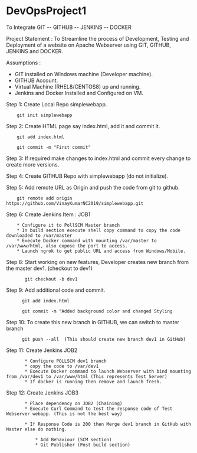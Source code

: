 # DevOpsProject1

To Integrate GIT -- GITHUB -- JENKINS -- DOCKER 

 Project Statement : To Streamline the process of Development, Testing and Deployment of a website on Apache Webserver using GIT, GITHUB, JENKINS and DOCKER. 
 
 Assumptions :
 
 * GIT installed on Windows machine (Developer machine).
 * GITHUB Account.
 * Virtual Machine (RHEL8/CENTOS8) up and running.
 * Jenkins and Docker Installed and Configured on VM.
 
 Step 1: Create Local Repo simplewebapp.
 
        git init simplewebapp
        
 Step 2: Create HTML page say index.html, add it and commit it.
 
        git add index.html
        
        git commit -m "First commit"
        
Step 3: If required make changes to index.html and commit every change to create more versions.

Step 4: Create GITHUB Repo with simplewebapp (do not initialize).

Step 5: Add remote URL as Origin and push the code from git to github.

        git remote add origin https://github.com/VinayKumarNC2019/simplewebapp.git 
        
Step 6: Create Jenkins Item : JOB1

        * Configure it to PollSCM Master branch
        * In build section execute shell copy command to copy the code downloaded to /var/master
        * Execute Docker command with mounting /var/master to /var/www/html, also expose the port to access.
        * Launch ngrok to get public URL and access from Windows/Mobile.
        
Step 8:   Start working on new features, Developer creates new branch from the master dev1. (checkout to dev1)

           git checkout -b dev1
           
Step 9:   Add additional code and commit.

          git add index.html
          
          git commit -m "Added background color and changed Styling
          

Step 10:  To create this new branch in GITHUB, we can switch to master branch 

          git push --all  (This should create new branch dev1 in GitHub)


Step 11:  Create Jenkins JOB2

           * Configure POLLSCM dev1 branch
           * copy the code to /var/dev1
           * Execute Docker command to launch Webserver with bind mounting from /var/dev1 to /var/www/html (This represents Test Server)
           * If docker is running then remove and launch fresh.
           
           
Step 12:  Create Jenkins JOB3

           * Place dependency on JOB2 (Chaining)
           * Execute Curl Command to test the response code of Test Webserver webapp. (This is not the best way)
           
           * If Response Code is 200 then Merge dev1 branch in GitHub with Master else do nothing. 
           
               * Add Behaviour (SCM section)
               * Git Publisher (Post build section)
               

 
 
